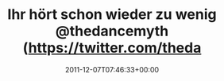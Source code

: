 ---
retweeted: false
source: <a href="http://itunes.apple.com/us/app/twitter/id409789998?mt=12" rel="nofollow">Twitter
  for Mac</a>
entities:
  hashtags: []
  symbols: []
  user_mentions:
  - name: DAN SMITH
    screen_name: thedancemyth
    indices:
    - '31'
    - '44'
    id_str: '189232244'
    id: '189232244'
  urls: []
display_text_range:
- '0'
- '46'
favorite_count: '0'
id_str: '144321885780455425'
truncated: false
retweet_count: '1'
id: '144321885780455425'
created_at: Wed Dec 07 07:46:33 +0000 2011
favorited: false
full_text: Ihr hört schon wieder zu wenig [@thedancemyth](https://twitter.com/thedancemyth)
  .
lang: de
tags:
- pesos/twitter
date: '2011-12-07T07:46:33+00:00'
src: https://twitter.com/bascht/status/144321885780455425
original_url: https://twitter.com/bascht/status/144321885780455425
type: twitter_tweet
text: Ihr hört schon wieder zu wenig [@thedancemyth](https://twitter.com/thedancemyth)
  .
title: Ihr hört schon wieder zu wenig @thedancemyth (https://twitter.com/theda

---